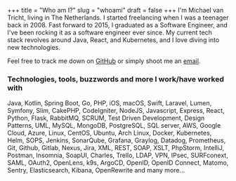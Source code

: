 +++
title = "Who am I?"
slug = "whoami"
draft = false
+++
I'm Michael van Tricht, living in The Netherlands. I started freelancing when I was a teenager back in 2008. Fast forward to 2015, I graduated as a Software Engineer, and I've been rocking it as a software engineer ever since. My current tech stack revolves around Java, React, and Kubernetes, and I love diving into new technologies.

Feel free to track me down on [GitHub](https://github.com/mtricht) or simply shoot me an [email](mailto:michael@tricht.eu).

### Technologies, tools, buzzwords and more I work/have worked with
 Java, Kotlin, Spring Boot, Go, PHP, iOS, macOS, Swift, Laravel, Lumen, Symfony, Slim, CakePHP, CodeIgniter, NodeJS, Javascript, Express, React, 
 Python, Flask, RabbitMQ, SCRUM, Test Driven Development, Design Patterns, UML, MySQL, MongoDB, PostgreSQL, SQL server, AWS, Google Cloud, Azure,
 Linux, CentOS, Ubuntu, Arch Linux, Docker, Kubernetes, Helm, SOPS, Jenkins, SonarQube, Grafana, Graylog, Datadog, Prometheus, Git, Github, Gitlab,
 Nexus, Jira, XML, REST, SOAP, XSLT, PhpStorm, IntelliJ, Postman, Insomnia, SoapUI, Charles, Trello, LDAP, VPN, IPsec, SURFconext, SAML, OAuth2, OpenLens, k9s, ArgoCD,
 OpenID, OpenID Connect, Matomo, Sentry, Elasticsearch, Kibana, OpenRewrite and many more...
